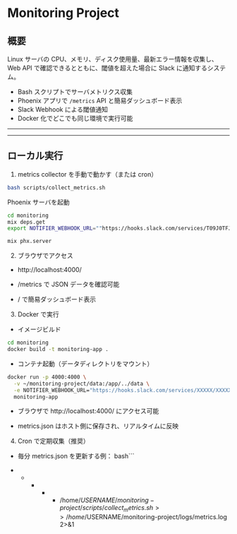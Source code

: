 # Monitoring Project 

## 概要
Linux サーバの CPU、メモリ、ディスク使用量、最新エラー情報を収集し、Web API で確認できるとともに、閾値を超えた場合に Slack に通知するシステム。

- Bash スクリプトでサーバメトリクス収集
- Phoenix アプリで `/metrics` API と簡易ダッシュボード表示
- Slack Webhook による閾値通知
- Docker 化でどこでも同じ環境で実行可能

---

---

## ローカル実行

1. metrics collector を手動で動かす（または cron）

```bash
bash scripts/collect_metrics.sh
```

Phoenix サーバを起動

```bash
cd monitoring
mix deps.get
export NOTIFIER_WEBHOOK_URL=""https://hooks.slack.com/services/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

mix phx.server
```

2. ブラウザでアクセス

- http://localhost:4000/

-    /metrics で JSON データを確認可能

-    / で簡易ダッシュボード表示


3. Docker で実行

- イメージビルド
```bash
cd monitoring
docker build -t monitoring-app .
```

- コンテナ起動（データディレクトリをマウント）
```bash
docker run -p 4000:4000 \
  -v ~/monitoring-project/data:/app/../data \
  -e NOTIFIER_WEBHOOK_URL="https://hooks.slack.com/services/XXXXX/XXXXX/XXXXX" \
  monitoring-app
```

- ブラウザで http://localhost:4000/ にアクセス可能

- metrics.json はホスト側に保存され、リアルタイムに反映

4. Cron で定期収集（推奨）

- 毎分 metrics.json を更新する例：
bash```
* * * * * /home/$USERNAME/monitoring-project/scripts/collect_metrics.sh >> /home/$USERNAME/monitoring-project/logs/metrics.log 2>&1
```
